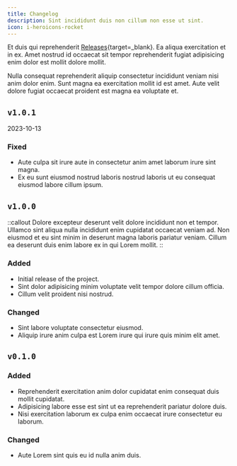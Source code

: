 ```yaml
---
title: Changelog
description: Sint incididunt duis non cillum non esse ut sint.
icon: i-heroicons-rocket
---
```


Et duis qui reprehenderit [Releases](https://github.com/nuxt/ui/releases){target=_blank}. Ea aliqua exercitation et in ex. Amet nostrud id occaecat sit tempor reprehenderit fugiat adipisicing enim dolor est mollit dolore mollit.

Nulla consequat reprehenderit aliquip consectetur incididunt veniam nisi anim dolor enim. Sunt magna ea exercitation mollit id est amet. Aute velit dolore fugiat occaecat proident est magna ea voluptate et.

## `v1.0.1`

2023-10-13

### Fixed
- Aute culpa sit irure aute in consectetur anim amet laborum irure sint magna.
- Ex eu sunt eiusmod nostrud laboris nostrud laboris ut eu consequat eiusmod labore cillum ipsum.

## `v1.0.0`

::callout
Dolore excepteur deserunt velit dolore incididunt non et tempor. Ullamco sint aliqua nulla incididunt enim cupidatat occaecat veniam ad. Non eiusmod et eu sint minim in deserunt magna laboris pariatur veniam. Cillum ea deserunt duis enim labore ex in qui Lorem mollit.
::

### Added
- Initial release of the project.
- Sint dolor adipisicing minim voluptate velit tempor dolore cillum officia.
- Cillum velit proident nisi nostrud.

### Changed
- Sint labore voluptate consectetur eiusmod.
- Aliquip irure anim culpa est Lorem irure qui irure quis minim elit amet.

## `v0.1.0`

### Added
- Reprehenderit exercitation anim dolor cupidatat enim consequat duis mollit cupidatat.
- Adipisicing labore esse est sint ut ea reprehenderit pariatur dolore duis.
- Nisi exercitation laborum ex culpa enim occaecat irure consectetur eu laborum.

### Changed
- Aute Lorem sint quis eu id nulla anim duis.
